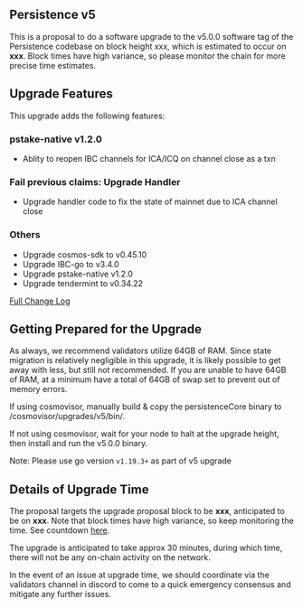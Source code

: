 ## Persistence v5

This is a proposal to do a software upgrade to the v5.0.0 software
tag of the Persistence codebase on block height xxx, which is estimated
to occur on **xxx**. Block times have high variance, so please monitor
the chain for more precise time estimates.

## Upgrade Features
This upgrade adds the following features:

### pstake-native v1.2.0
* Ablity to reopen IBC channels for ICA/ICQ on channel close as a txn

### Fail previous claims: Upgrade Handler
* Upgrade handler code to fix the state of mainnet due to ICA channel close

### Others
* Upgrade cosmos-sdk to v0.45.10
* Upgrade IBC-go to v3.4.0
* Upgrade pstake-native v1.2.0
* Upgrade tendermint to v0.34.22

[Full Change Log](https://github.com/persistenceOne/persistenceCore/compare/v4.0.0...v5.0.0)

## Getting Prepared for the Upgrade

As always, we recommend validators utilize 64GB of RAM. Since state migration is relatively negligible in this upgrade, it is likely possible to get away with less, but still not recommended. If you are unable to have 64GB of RAM, at a minimum have a total of 64GB of swap set to prevent out of memory errors.

If using cosmovisor, manually build & copy the persistenceCore binary to /cosmovisor/upgrades/v5/bin/.

If not using cosmovisor, wait for your node to halt at the upgrade height, then install and run the v5.0.0 binary.

Note: Please use go version `v1.19.3+` as part of v5 upgrade


## Details of Upgrade Time

The proposal targets the upgrade proposal block to be **xxx**, anticipated to be on **xxx**. Note that block times have high variance, so keep monitoring the time. See countdown [here](https://www.mintscan.io/persistence/blocks/xxx).

The upgrade is anticipated to take approx 30 minutes, during which time, there will not be any on-chain activity on the network.

In the event of an issue at upgrade time, we should coordinate via the validators channel in discord to come to a quick emergency consensus and mitigate any further issues.
